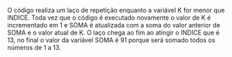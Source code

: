 O código realiza um laço de repetição enquanto a variável K for menor que INDICE. Toda vez que o código é executado novamente o valor de K é incrementado em 1 e SOMA é atualizada com a soma do valor anterior de SOMA e o valor atual de K.
O laço chega ao fim ao atingir o INDICE que é 13, no final o valor da variável SOMA é 91 porque será somado todos os números de 1 a 13.